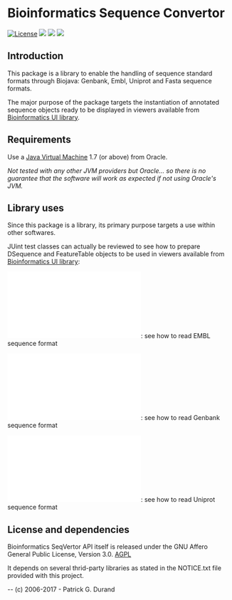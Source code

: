 # Bioinformatics Sequence Convertor

[![License](https://img.shields.io/badge/license-Affero%20GPL%203.0-blue.svg)](https://www.gnu.org/licenses/agpl-3.0.txt) [![](https://tokei.rs/b1/github/pgdurand/BiojavaConvertor?category=code)](https://github.com/pgdurand/BiojavaConvertor) [![](https://img.shields.io/badge/platform-Java--1.7+-yellow.svg)](http://www.oracle.com/technetwork/java/javase/downloads/index.html) [![](https://img.shields.io/badge/run_on-Linux--Mac_OSX--Windows-yellowgreen.svg)]()

## Introduction

This package is a library to enable the handling of sequence standard formats through Biojava: Genbank, Embl, Uniprot and Fasta sequence formats.

The major purpose of the package targets the instantiation of annotated sequence objects ready to be displayed in viewers available from [Bioinformatics UI library](https://github.com/pgdurand/Bioinformatics-UI-API).

## Requirements

Use a [Java Virtual Machine](http://www.oracle.com/technetwork/java/javase/downloads/index.html) 1.7 (or above) from Oracle. 

*Not tested with any other JVM providers but Oracle... so there is no guarantee that the software will work as expected if not using Oracle's JVM.*

## Library uses

Since this package is a library, its primary purpose targets a use within other softwares. 

JUint test classes can actually be reviewed to see how to prepare DSequence and FeatureTable objects to be used in viewers available from [Bioinformatics UI library](https://github.com/pgdurand/Bioinformatics-UI-API):

![EmblReaderTest](src/test/EmblReaderTest.java): see how to read EMBL sequence format

![GenbankReaderTest](src/test/GenbankReaderTest.java): see how to read Genbank sequence format

![UniprotReaderTest](src/test/UniprotReaderTest.java): see how to read Uniprot sequence format

## License and dependencies

Bioinformatics SeqVertor API itself is released under the GNU Affero General Public License, Version 3.0. [AGPL](https://www.gnu.org/licenses/agpl-3.0.txt)

It depends on several thrid-party libraries as stated in the NOTICE.txt file provided with this project.

--
(c) 2006-2017 - Patrick G. Durand
